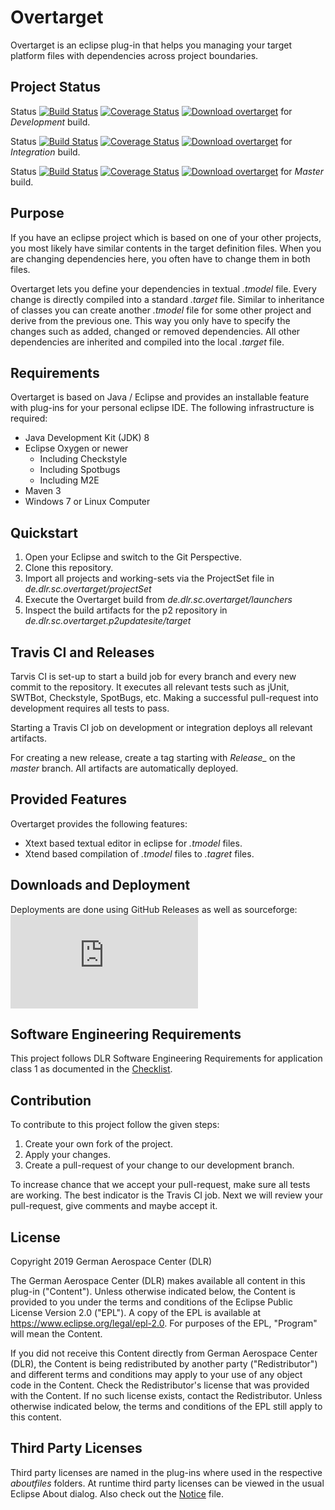 # Overtarget

Overtarget is an eclipse plug-in that helps you managing your target platform files with dependencies across project boundaries.

## Project Status

Status [![Build Status](https://travis-ci.org/DLR-SC/Overtarget.svg?branch=development)](https://travis-ci.org/DLR-SC/Overtarget) [![Coverage Status](https://codecov.io/gh/DLR-SC/overtarget/branch/development/graph/badge.svg)](https://codecov.io/gh/DLR-SC/overtarget) [![Download overtarget](https://img.shields.io/sourceforge/dt/overtarget.svg)](https://sourceforge.net/projects/overtarget/files/development/) for *Development* build.

Status [![Build Status](https://travis-ci.org/DLR-SC/Overtarget.svg?branch=integration)](https://travis-ci.org/DLR-SC/Overtarget) [![Coverage Status](https://codecov.io/gh/DLR-SC/Overtarget/branch/integration/graph/badge.svg)](https://codecov.io/gh/DLR-SC/Overtarget) [![Download overtarget](https://img.shields.io/sourceforge/dt/overtarget.svg)](https://sourceforge.net/projects/overtarget/files/integration/) for *Integration* build.

Status [![Build Status](https://travis-ci.org/DLR-SC/Overtarget.svg?branch=master)](https://travis-ci.org/DLR-SC/Overtarget) [![Coverage Status](https://codecov.io/gh/DLR-SC/Overtarget/branch/master/graph/badge.svg)](https://codecov.io/gh/DLR-SC/Overtarget) [![Download overtarget](https://img.shields.io/sourceforge/dt/overtarget.svg)](https://sourceforge.net/projects/overtarget/files/release/) for *Master* build.

## Purpose

If you have an eclipse project which is based on one of your other projects, you most likely have similar contents in the target definition files. When you are changing dependencies here, you often have to change them in both files.

Overtarget lets you define your dependencies in textual *.tmodel* file. Every change is directly compiled into a standard *.target* file. Similar to inheritance of classes you can create another *.tmodel* file for some other project and derive from the previous one. This way you only have to specify the changes such as added, changed or removed dependencies. All other dependencies are inherited and compiled into the local *.target* file.

## Requirements 

Overtarget is based on Java / Eclipse and provides an installable feature with plug-ins for your personal eclipse IDE. The following infrastructure is required:
 - Java Development Kit (JDK) 8
 - Eclipse Oxygen or newer
   - Including Checkstyle
   - Including Spotbugs
   - Including M2E
 - Maven 3
 - Windows 7 or Linux Computer

## Quickstart

1. Open your Eclipse and switch to the Git Perspective.
2. Clone this repository.
3. Import all projects and working-sets via the ProjectSet file in _de.dlr.sc.overtarget/projectSet_
6. Execute the Overtarget build from _de.dlr.sc.overtarget/launchers_
7. Inspect the build artifacts for the p2 repository in _de.dlr.sc.overtarget.p2updatesite/target_

## Travis CI and Releases

Tarvis CI is set-up to start a build job for every branch and every new commit to the repository. It executes all relevant tests such as jUnit, SWTBot, Checkstyle, SpotBugs, etc. Making a successful pull-request into development requires all tests to pass.

Starting a Travis CI job on development or integration deploys all relevant artifacts.

For creating a new release, create a tag starting with *Release_* on the *master* branch. All artifacts are automatically deployed.

## Provided Features

Overtarget provides the following features:
 - Xtext based textual editor in eclipse for *.tmodel* files.
 - Xtend based compilation of *.tmodel* files to *.tagret* files. 

## Downloads and Deployment

Deployments are done using GitHub Releases as well as sourceforge: [![Download overtarget](https://sourceforge.net/sflogo.php?type=13&group_id=3065053)](https://sourceforge.net/projects/overtarget/files/)

## Software Engineering Requirements

This project follows DLR Software Engineering Requirements for application class 1 as documented in the [Checklist](se_checklist_app_class_1.md).
 
## Contribution

To contribute to this project follow the given steps:

1. Create your own fork of the project.
2. Apply your changes.
3. Create a pull-request of your change to our development branch.

To increase chance that we accept your pull-request, make sure all tests are working. The best indicator is the Travis CI job. Next we will review your pull-request, give comments and maybe accept it.

## License

Copyright 2019 German Aerospace Center (DLR)

The German Aerospace Center (DLR) makes available all content in this plug-in ("Content").  Unless otherwise indicated below, the Content is provided to you under the terms and conditions of the Eclipse Public License Version 2.0 ("EPL").  A copy of the EPL is available at https://www.eclipse.org/legal/epl-2.0. For purposes of the EPL, "Program" will mean the Content.

If you did not receive this Content directly from German Aerospace Center (DLR), the Content is being redistributed by another party ("Redistributor") and different terms and conditions may apply to your use of any object code in the Content.  Check the Redistributor's license that was provided with the Content.  If no such license exists, contact the Redistributor.  Unless otherwise indicated below, the terms and conditions of the EPL still apply to this content.<p>

## Third Party Licenses

Third party licenses are named in the plug-ins where used in the respective _aboutfiles_ folders. At runtime third party licenses can be viewed in the usual Eclipse About dialog. Also check out the [Notice](NOTICE.md) file.
